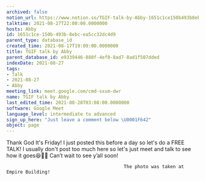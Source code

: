 ```yaml
---
archived: false
notion_url: https://www.notion.so/TGIF-talk-by-Abby-1651c1ce150b493b8ebcea5cc32dc4d9
talktime: 2021-08-27T22:00:00.0000000
hosts: Abby
id: 1651c1ce-150b-493b-8ebc-ea5cc32dc4d9
parent_type: database_id
created_time: 2021-08-17T19:09:00.0000000
title: TGIF talk by Abby
parent_database_id: e9339446-880f-4ef0-8ad7-8ad1f507dded
indexDate: 2021-08-27
tags:
- Talk
- 2021-08-27
- Abby
meeting_link: meet.google.com/cmd-sxum-dwr
name: TGIF talk by Abby
last_edited_time: 2021-08-28T03:08:00.0000000
software: Google Meet
language_level: intermediate to advanced
sign_up_here: "Just leave a comment below \U0001F642"
object: page
---
```




Thank God It's Friday! I just posted this before a day so let's do a FREE TALK!
I usually don't post too much here so let's just meet and talk to see how it goes😆👍🏻
Can’t wait to see y’all soon!



                                               The photo was taken at Empire Building!











